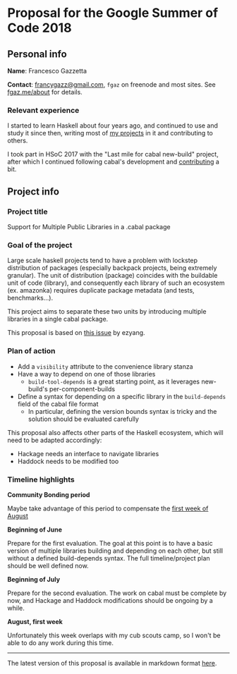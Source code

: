 # Proposal for the Google Summer of Code 2018

## Personal info

**Name**: Francesco Gazzetta

**Contact**: francygazz@gmail.com, `fgaz` on freenode and most sites. See [fgaz.me/about](https://fgaz.me/about) for details.

### Relevant experience

I started to learn Haskell about four years ago, and continued to use and study it since then, writing most of [my projects](https://fgaz.me/projects) in it and contributing to others.

I took part in HSoC 2017 with the "Last mile for cabal new-build" project, after which I continued following cabal's development and [contributing](https://github.com/haskell/cabal/pulls?q=is%3Apr+author%3Afgaz) a bit.

## Project info

### Project title

Support for Multiple Public Libraries in a .cabal package

### Goal of the project

Large scale haskell projects tend to have a problem with lockstep distribution of packages (especially backpack projects, being extremely granular). The unit of distribution (package) coincides with the buildable unit of code (library), and consequently each library of such an ecosystem (ex. amazonka) requires duplicate package metadata (and tests, benchmarks...).

This project aims to separate these two units by introducing multiple libraries in a single cabal package.

This proposal is based on [this issue](https://github.com/haskell/cabal/issues/4206) by ezyang.

### Plan of action

* Add a `visibility` attribute to the convenience library stanza
* Have a way to depend on one of those libraries
  * `build-tool-depends` is a great starting point, as it leverages new-build's per-component-builds
* Define a syntax for depending on a specific library in the `build-depends` field of the cabal file format
  * In particular, defining the version bounds syntax is tricky and the solution should be evaluated carefully

This proposal also affects other parts of the Haskell ecosystem, which will need to be adapted accordingly:

* Hackage needs an interface to navigate libraries
* Haddock needs to be modified too

<!-- ### Approximate timeline. -->
### Timeline highlights

**Community Bonding period**

Maybe take advantage of this period to compensate the [first week of August](#cubscouts)

**Beginning of June**

Prepare for the first evaluation.
The goal at this point is to have a basic version of multiple libraries building and depending on each other, but still without a defined build-depends syntax.
The full timeline/project plan should be well defined now.

**Beginning of July**

Prepare for the second evaluation.
The work on cabal must be complete by now, and Hackage and Haddock modifications should be ongoing by a while.

<!--
**May, second half**
**June, first half**
**June, second half**
**July, first half**
**July, second half**
-->

<a name="cubscouts">

**August, first week**

Unfortunately this week overlaps with my cub scouts camp, so I won't be able to do any work during this time.

---

The latest version of this proposal is available in markdown format
[here](http://github.com/fgaz/gsoc/blob/master/2018/proposal-cabal-multiple-libraries.md).

